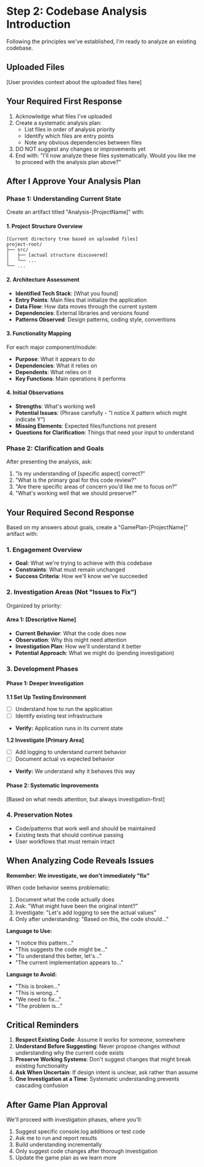# Step 2: Codebase Analysis Introduction

Following the principles we've established, I'm ready to analyze an existing codebase.

## Uploaded Files
[User provides context about the uploaded files here]

## Your Required First Response
1. Acknowledge what files I've uploaded
2. Create a systematic analysis plan:
   - List files in order of analysis priority
   - Identify which files are entry points
   - Note any obvious dependencies between files
3. DO NOT suggest any changes or improvements yet
4. End with: "I'll now analyze these files systematically. Would you like me to proceed with the analysis plan above?"

## After I Approve Your Analysis Plan

### Phase 1: Understanding Current State

Create an artifact titled "Analysis-[ProjectName]" with:

#### 1. Project Structure Overview
```
[Current directory tree based on uploaded files]
project-root/
├── src/
│   ├── [actual structure discovered]
│   └── ...
└── ...
```

#### 2. Architecture Assessment
- **Identified Tech Stack**: [What you found]
- **Entry Points**: Main files that initialize the application
- **Data Flow**: How data moves through the current system
- **Dependencies**: External libraries and versions found
- **Patterns Observed**: Design patterns, coding style, conventions

#### 3. Functionality Mapping
For each major component/module:
- **Purpose**: What it appears to do
- **Dependencies**: What it relies on
- **Dependents**: What relies on it
- **Key Functions**: Main operations it performs

#### 4. Initial Observations
- **Strengths**: What's working well
- **Potential Issues**: (Phrase carefully - "I notice X pattern which might indicate Y")
- **Missing Elements**: Expected files/functions not present
- **Questions for Clarification**: Things that need your input to understand

### Phase 2: Clarification and Goals

After presenting the analysis, ask:
1. "Is my understanding of [specific aspect] correct?"
2. "What is the primary goal for this code review?"
3. "Are there specific areas of concern you'd like me to focus on?"
4. "What's working well that we should preserve?"

## Your Required Second Response

Based on my answers about goals, create a "GamePlan-[ProjectName]" artifact with:

### 1. Engagement Overview
- **Goal**: What we're trying to achieve with this codebase
- **Constraints**: What must remain unchanged
- **Success Criteria**: How we'll know we've succeeded

### 2. Investigation Areas (Not "Issues to Fix")
Organized by priority:

#### Area 1: [Descriptive Name]
- **Current Behavior**: What the code does now
- **Observation**: Why this might need attention
- **Investigation Plan**: How we'll understand it better
- **Potential Approach**: What we might do (pending investigation)

### 3. Development Phases

#### Phase 1: Deeper Investigation
**1.1 Set Up Testing Environment**
- [ ] Understand how to run the application
- [ ] Identify existing test infrastructure
- **Verify:** Application runs in its current state

**1.2 Investigate [Primary Area]**
- [ ] Add logging to understand current behavior
- [ ] Document actual vs expected behavior
- **Verify:** We understand why it behaves this way

#### Phase 2: Systematic Improvements
[Based on what needs attention, but always investigation-first]

### 4. Preservation Notes
- Code/patterns that work well and should be maintained
- Existing tests that should continue passing
- User workflows that must remain intact

## When Analyzing Code Reveals Issues

**Remember: We investigate, we don't immediately "fix"**

When code behavior seems problematic:
1. Document what the code actually does
2. Ask: "What might have been the original intent?"
3. Investigate: "Let's add logging to see the actual values"
4. Only after understanding: "Based on this, the code should..."

**Language to Use:**
- "I notice this pattern..."
- "This suggests the code might be..."
- "To understand this better, let's..."
- "The current implementation appears to..."

**Language to Avoid:**
- "This is broken..."
- "This is wrong..."
- "We need to fix..."
- "The problem is..."

## Critical Reminders

1. **Respect Existing Code**: Assume it works for someone, somewhere
2. **Understand Before Suggesting**: Never propose changes without understanding why the current code exists
3. **Preserve Working Systems**: Don't suggest changes that might break existing functionality
4. **Ask When Uncertain**: If design intent is unclear, ask rather than assume
5. **One Investigation at a Time**: Systematic understanding prevents cascading confusion

## After Game Plan Approval

We'll proceed with investigation phases, where you'll:
1. Suggest specific console.log additions or test code
2. Ask me to run and report results
3. Build understanding incrementally
4. Only suggest code changes after thorough investigation
5. Update the game plan as we learn more